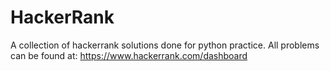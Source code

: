 # HackerRank
A collection of hackerrank solutions done for python practice.
All problems can be found at: https://www.hackerrank.com/dashboard
